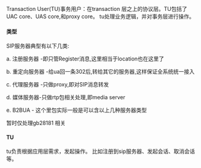 
Transaction User(TU)事务用户：在transaction 层之上的协议层。TU包括了UAC core、UAS core,和proxy core。
tu处理业务逻辑，并对事务层进行操作。

#### 类型

SIP服务器典型有以下几类:

a. 注册服务器 -即只管Register消息,这里相当于location也在这里了

b. 重定向服务器 -给ua回一条302后,转给其它的服务器,这样保证全系统统一接入

c. 代理服务器 -只做proxy,即对SIP消息转发

d. 媒体服务器-只做rtp包相关处理,即media server

e. B2BUA - 这个里包实际一般是可以含以上几种服务器类型

暂时仅处理gb28181 相关

#### TU

tu负责根据应用层需求，发起操作。
比如注册到sip服务器、发起会话、取消会话等。